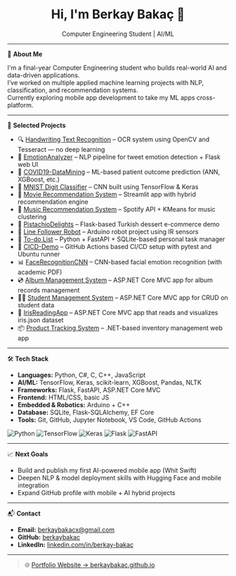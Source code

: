 <h1 align="center">Hi, I'm Berkay Bakaç 👋</h1>
<p align="center">Computer Engineering Student | AI/ML </p>

---

🎯 **About Me**

I'm a final-year Computer Engineering student who builds real-world AI and data-driven applications.  
I’ve worked on multiple applied machine learning projects with NLP, classification, and recommendation systems.  
Currently exploring mobile app development to take my ML apps cross-platform.

---

🧠 **Selected Projects**

- 🔍 [Handwriting Text Recognition](https://github.com/berkaybakac/handwriting-text-recognition) – OCR system using OpenCV and Tesseract — no deep learning
- 🧠 [EmotionAnalyzer](https://github.com/berkaybakac/EmotionAnalyzer) – NLP pipeline for tweet emotion detection + Flask web UI
- 🧬 [COVID19-DataMining](https://github.com/berkaybakac/COVID19-DataMining) – ML-based patient outcome prediction (ANN, XGBoost, etc.)
- 🔢 [MNIST Digit Classifier](https://github.com/berkaybakac/MNIST-Digit-Classifier) – CNN built using TensorFlow & Keras
- 🎥 [Movie Recommendation System](https://github.com/berkaybakac/Movie-Recommendation-System) – Streamlit app with hybrid recommendation engine
- 🎵 [Music Recommendation System](https://github.com/berkaybakac/Music-Recommend-System) – Spotify API + KMeans for music clustering
- 🍰 [PistachioDelights](https://github.com/berkaybakac/PistachioDelights) – Flask-based Turkish dessert e-commerce demo
- 🤖 [Line Follower Robot](https://github.com/berkaybakac/LineFollowerRobot) – Arduino robot project using IR sensors
- 📝 [To-do List](https://github.com/berkaybakac/To-do-List) – Python + FastAPI + SQLite-based personal task manager
- 🔁 [CICD-Demo](https://github.com/berkaybakac/cicd-demo) – GitHub Actions based CI/CD setup with pytest and Ubuntu runner
- 📊 [FaceRecognitionCNN](https://github.com/berkaybakac/FaceRecognitionCNN) – CNN-based facial emotion recognition (with academic PDF)
- 💿 [Album Management System](https://github.com/berkaybakac/album-management-system3) – ASP.NET Core MVC app for album records management
- 🧑‍🎓 [Student Management System](https://github.com/berkaybakac/Student-management2) – ASP.NET Core MVC app for CRUD on student data
- 🌸 [IrisReadingApp](https://github.com/berkaybakac/Json-Read1) – ASP.NET Core MVC app that reads and visualizes iris.json dataset
- 📦 [Product Tracking System](https://github.com/berkaybakac/ProductTrackingSystem4) – .NET-based inventory management web app

---

🛠 **Tech Stack**

- **Languages:** Python, C#, C, C++, JavaScript  
- **AI/ML:** TensorFlow, Keras, scikit-learn, XGBoost, Pandas, NLTK  
- **Frameworks:** Flask, FastAPI, ASP.NET Core MVC  
- **Frontend:** HTML/CSS, basic JS  
- **Embedded & Robotics:** Arduino + C++
- **Database:** SQLite, Flask-SQLAlchemy, EF Core
- **Tools:** Git, GitHub, Jupyter Notebook, VS Code, GitHub Actions

![Python](https://img.shields.io/badge/-Python-333?style=flat&logo=python)
![TensorFlow](https://img.shields.io/badge/-TensorFlow-333?style=flat&logo=tensorflow)
![Keras](https://img.shields.io/badge/-Keras-333?style=flat&logo=keras)
![Flask](https://img.shields.io/badge/-Flask-333?style=flat&logo=flask)
![FastAPI](https://img.shields.io/badge/-FastAPI-333?style=flat&logo=fastapi)

---

📈 **Next Goals**

- Build and publish my first AI-powered mobile app (Whit Swift)  
- Deepen NLP & model deployment skills with Hugging Face and mobile integration  
- Expand GitHub profile with mobile + AI hybrid projects

---

📬 **Contact**

- **Email:** berkaybakacx@gmail.com
- **GitHub:** [berkaybakac](https://github.com/berkaybakac)
- **LinkedIn:** [linkedin.com/in/berkay-bakaç](https://linkedin.com/in/berkay-baka%C3%A7)

---

> 🌐 [Portfolio Website → berkaybakac.github.io](https://berkaybakac.github.io)

